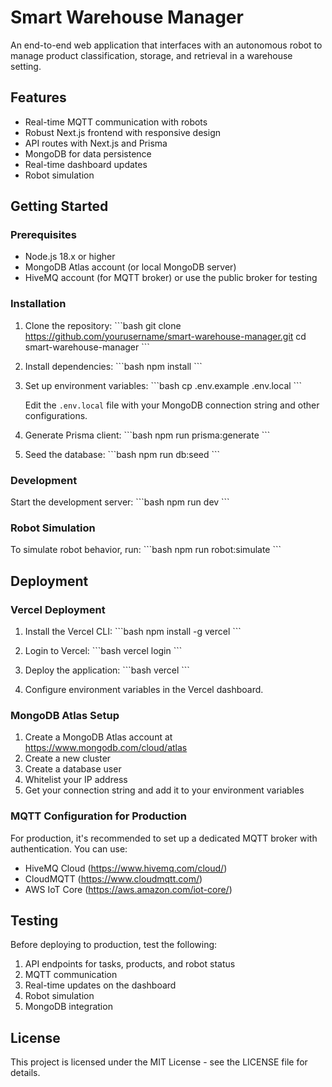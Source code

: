 # Smart Warehouse Manager

An end-to-end web application that interfaces with an autonomous robot to manage product classification, storage, and retrieval in a warehouse setting.

## Features

- Real-time MQTT communication with robots
- Robust Next.js frontend with responsive design
- API routes with Next.js and Prisma
- MongoDB for data persistence
- Real-time dashboard updates
- Robot simulation

## Getting Started

### Prerequisites

- Node.js 18.x or higher
- MongoDB Atlas account (or local MongoDB server)
- HiveMQ account (for MQTT broker) or use the public broker for testing

### Installation

1. Clone the repository:
   \`\`\`bash
   git clone https://github.com/yourusername/smart-warehouse-manager.git
   cd smart-warehouse-manager
   \`\`\`

2. Install dependencies:
   \`\`\`bash
   npm install
   \`\`\`

3. Set up environment variables:
   \`\`\`bash
   cp .env.example .env.local
   \`\`\`
   
   Edit the `.env.local` file with your MongoDB connection string and other configurations.

4. Generate Prisma client:
   \`\`\`bash
   npm run prisma:generate
   \`\`\`

5. Seed the database:
   \`\`\`bash
   npm run db:seed
   \`\`\`

### Development

Start the development server:
\`\`\`bash
npm run dev
\`\`\`

### Robot Simulation

To simulate robot behavior, run:
\`\`\`bash
npm run robot:simulate
\`\`\`

## Deployment

### Vercel Deployment

1. Install the Vercel CLI:
   \`\`\`bash
   npm install -g vercel
   \`\`\`

2. Login to Vercel:
   \`\`\`bash
   vercel login
   \`\`\`

3. Deploy the application:
   \`\`\`bash
   vercel
   \`\`\`

4. Configure environment variables in the Vercel dashboard.

### MongoDB Atlas Setup

1. Create a MongoDB Atlas account at https://www.mongodb.com/cloud/atlas
2. Create a new cluster
3. Create a database user
4. Whitelist your IP address
5. Get your connection string and add it to your environment variables

### MQTT Configuration for Production

For production, it's recommended to set up a dedicated MQTT broker with authentication. You can use:
- HiveMQ Cloud (https://www.hivemq.com/cloud/)
- CloudMQTT (https://www.cloudmqtt.com/)
- AWS IoT Core (https://aws.amazon.com/iot-core/)

## Testing

Before deploying to production, test the following:

1. API endpoints for tasks, products, and robot status
2. MQTT communication
3. Real-time updates on the dashboard
4. Robot simulation
5. MongoDB integration

## License

This project is licensed under the MIT License - see the LICENSE file for details.
